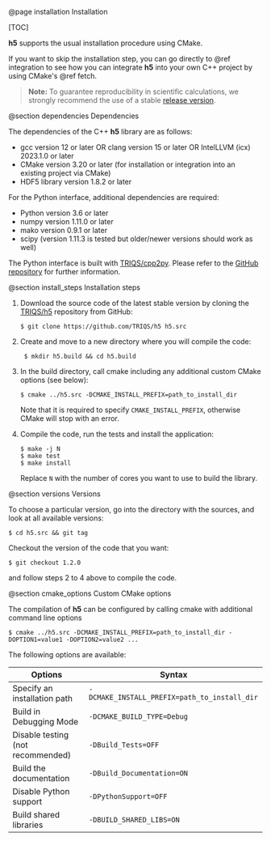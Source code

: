 @page installation Installation

[TOC]

**h5** supports the usual installation procedure using CMake.

If you want to skip the installation step, you can go directly to @ref integration to see how you can integrate
**h5** into your own C++ project by using CMake's @ref fetch.

> **Note:** To guarantee reproducibility in scientific calculations, we strongly recommend the use of a stable
> [release version](https://github.com/TRIQS/h5/releases).


@section dependencies Dependencies

The dependencies of the C++ **h5** library are as follows:

* gcc version 12 or later OR clang version 15 or later OR IntelLLVM (icx) 2023.1.0 or later
* CMake version 3.20 or later (for installation or integration into an existing project via CMake)
* HDF5 library version 1.8.2 or later

For the Python interface, additional dependencies are required:

* Python version 3.6 or later
* numpy version 1.11.0 or later
* mako version 0.9.1 or later
* scipy (version 1.11.3 is tested but older/newer versions should work as well)

The Python interface is built with [TRIQS/cpp2py](https://github.com/TRIQS/cpp2py).
Please refer to the [GitHub repository](https://github.com/TRIQS/cpp2py) for further information.


@section install_steps Installation steps

1. Download the source code of the latest stable version by cloning the [TRIQS/h5](https://github.com/triqs/h5)
repository from GitHub:

    ```console
    $ git clone https://github.com/TRIQS/h5 h5.src
    ```

2. Create and move to a new directory where you will compile the code:

    ```console
     $ mkdir h5.build && cd h5.build
    ```

3. In the build directory, call cmake including any additional custom CMake options (see below):

    ```console
    $ cmake ../h5.src -DCMAKE_INSTALL_PREFIX=path_to_install_dir
    ```

    Note that it is required to specify ``CMAKE_INSTALL_PREFIX``, otherwise CMake will stop with an error.

4. Compile the code, run the tests and install the application:

    ```console
    $ make -j N
    $ make test
    $ make install
    ```

    Replace `N` with the number of cores you want to use to build the library.


@section versions Versions

To choose a particular version, go into the directory with the sources, and look at all available versions:

```console
$ cd h5.src && git tag
```

Checkout the version of the code that you want:

```console
$ git checkout 1.2.0
```

and follow steps 2 to 4 above to compile the code.


@section cmake_options Custom CMake options

The compilation of **h5** can be configured by calling cmake with additional command line options

```console
$ cmake ../h5.src -DCMAKE_INSTALL_PREFIX=path_to_install_dir -DOPTION1=value1 -DOPTION2=value2 ...
```

The following options are available:

| Options                                 | Syntax                                            |
|-----------------------------------------|---------------------------------------------------|
| Specify an installation path            | ``-DCMAKE_INSTALL_PREFIX=path_to_install_dir``    |
| Build in Debugging Mode                 | ``-DCMAKE_BUILD_TYPE=Debug``                      |
| Disable testing (not recommended)       | ``-DBuild_Tests=OFF``                             |
| Build the documentation                 | ``-DBuild_Documentation=ON``                      |
| Disable Python support                  | ``-DPythonSupport=OFF``                           |
| Build shared libraries                  | ``-DBUILD_SHARED_LIBS=ON``                        |
